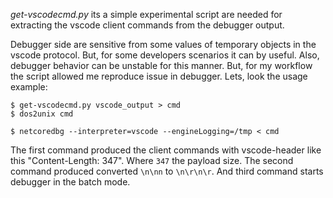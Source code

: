 *get-vscodecmd.py* its a simple experimental script are needed for extracting the vscode client commands from the debugger output.

Debugger side are sensitive from some values of temporary objects in the vscode protocol. But, for some developers scenarios it can by useful. Also, debugger behavior can be unstable for this manner. But, for my workflow the script allowed me reproduce issue in debugger. Lets, look the usage example:
```
$ get-vscodecmd.py vscode_output > cmd
$ dos2unix cmd

$ netcoredbg --interpreter=vscode --engineLogging=/tmp < cmd
```
The first command produced the client commands with vscode-header like this "Content-Length: 347". Where `347` the payload size. The second command produced converted `\n\nn` to `\n\r\n\r`. And third command starts debugger in the batch mode.
